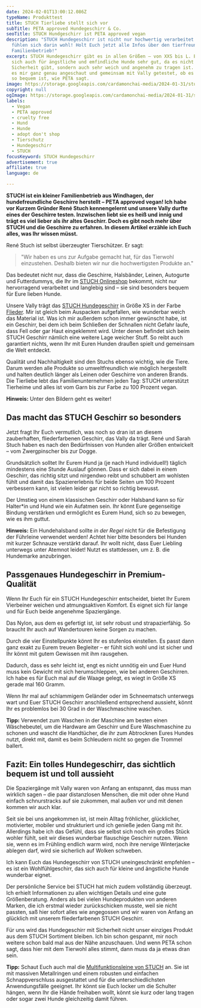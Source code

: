 ```yaml
---
date: 2024-02-01T13:00:12.086Z
typeName: Produkttest
title: STUCH Tierliebe stellt sich vor
subTitle: PETA approved Hundegeschirr & Co.
seoTitle: STUCH Hundgeschirr ist PETA approved vegan
description: "STUCH Hundegeschirr ist nicht nur hochwertig verarbeitet: Hunde
  fühlen sich darin wohl! Holt Euch jetzt alle Infos über den tierfreundlichen
  Familienbetrieb!"
excerpt: STUCH Hundegeschirr gibt es in allen Größen – von XXS bis L. Es eignet
  sich auch für ängstliche und emfindliche Hunde sehr gut, da es nicht nur
  Sicherheit gibt, sondern auch sehr weich und angenehm zu tragen ist. Ich habe
  es mir ganz genau angeschaut und gemeinsam mit Vally getestet, ob es wirklich
  so bequem ist, wie PETA sagt.
image: https://storage.googleapis.com/cardamonchai-media/2024-01-31/stuch-hundegeschirr-soundsvegan-com-21-jpg-imagine-f8f8f8_84746c_2048_1536/640.webp
copyright: null
ogImage: https://storage.googleapis.com/cardamonchai-media/2024-01-31/stuch-hundegeschirr-soundsvegan-com-og-jpg-imagine-f8f8f8_94837a_1200_628/640.webp
labels:
  - Vegan
  - PETA approved
  - cruelty free
  - Hund
  - Hunde
  - adopt don't shop
  - Tierschutz
  - Hundegeschirr
  - STUCH
focusKeyword: STUCH Hundegeschirr
advertisement: true
affiliate: true
language: de

---
```


**STUCH ist ein kleiner Familienbetrieb aus Windhagen, der hundefreundliche Geschirre herstellt – PETA approved vegan! Ich habe vor Kurzem Gründer René Stuch kennengelernt und unsere Vally durfte eines der Geschirre testen. Inzwischen liebt sie es heiß und innig und trägt es viel lieber als ihr altes Geschirr. Doch es gibt noch mehr über STUCH und die Geschirre zu erfahren. In diesem Artikel erzähle ich Euch alles, was Ihr wissen müsst.**

René Stuch ist selbst überzeugter Tierschützer. Er sagt:

> "Wir haben es uns zur Aufgabe gemacht hat, für das Tierwohl einzustehen. Deshalb bieten wir nur die hochwertigsten Produkte an."

Das bedeutet nicht nur, dass die Geschirre, Halsbänder, Leinen, Autogurte und Futterdummys, die Ihr im [STUCH Onlineshop](https://tidd.ly/3HFCtjb) bekommt, nicht nur hervorragend verarbeitet und langlebig sind – sie sind besonders bequem für Eure lieben Hunde.

Unsere Vally trägt das [STUCH Hundegeschirr](https://tidd.ly/3Oo5zr4) in Größe XS in der Farbe [Flieder](https://tidd.ly/3SEYhBJ). Mir ist gleich beim Auspacken aufgefallen, wie wunderbar weich das Material ist. Was ich mir außerdem schon immer gewünscht habe, ist ein Geschirr, bei dem ich beim Schließen der Schnallen nicht Gefahr laufe, dass Fell oder gar Haut eingeklemmt wird. Unter denen befindet sich beim STUCH Geschirr nämlich eine weitere Lage weicher Stuff. So reibt auch garantiert nichts, wenn Ihr mit Euren Hunden draußen spielt und gemeinsam die Welt entdeckt.

Qualität und Nachhaltigkeit sind den Stuchs ebenso wichtig, wie die Tiere. Darum werden alle Produkte so umweltfreundlich wie möglich hergestellt und halten deutlich länger als Leinen oder Geschirre von anderen Brands. Die Tierliebe lebt das Familienunternehmen jeden Tag: STUCH unterstützt Tierheime und alles ist vom Garn bis zur Farbe zu 100 Prozent vegan.

**Hinweis:** Unter den Bildern geht es weiter!

<Gallery name="stuch-hundegeschirr-soundsvegan.com-1" />

## Das macht das STUCH Geschirr so besonders

Jetzt fragt Ihr Euch vermutlich, was noch so dran ist an diesem zauberhaften, fliederfarbenen Geschirr, das Vally da trägt. René und Sarah Stuch haben es nach den Bedürfnissen von Hunden aller Größen entwickelt – vom Zwergpinscher bis zur Dogge.

Grundsätzlich solltet Ihr Eurem Hund ja (je nach Hund individuell!) täglich mindestens eine Stunde Auslauf gönnen. Dass er sich dabei in einem Geschirr, das richtig sitzt und nirgendwo reibt und schubbert am wohlsten fühlt und damit das Spaziererlebnis für beide Seiten um 100 Prozent verbessern kann, ist vielen leider gar nicht so richtig bewusst.

Der Umstieg von einem klassischen Geschirr oder Halsband kann so für Halter\*in und Hund wie ein Aufatmen sein. Ihr könnt Eure gegenseitige Bindung verstärken und ermöglicht es Eurem Hund, sich so zu bewegen, wie es ihm guttut.

**Hinweis:** Ein Hundehalsband sollte _in der Regel_ nicht für die Befestigung der Führleine verwendet werden! Achtet hier bitte besonders bei Hunden mit kurzer Schnauze verstärkt darauf. Ihr wollt nicht, dass Euer Liebling unterwegs unter Atemnot leidet! Nutzt es stattdessen, um z. B. die Hundemarke anzubringen.

## Passgenaues Hundegeschirr in Premium-Qualität

Wenn Ihr Euch für ein STUCH Hundegeschirr entscheidet, bietet Ihr Eurem Vierbeiner weichen und atmungsaktiven Komfort. Es eignet sich für lange und für Euch beide angenehme Spaziergänge.

Das Nylon, aus dem es gefertigt ist, ist sehr robust und strapazierfähig. So braucht Ihr auch auf Wandertouren keine Sorgen zu machen.

Durch die vier Einstellpunkte könnt Ihr es stufenlos einstellen. Es passt dann ganz exakt zu Eurem treuen Begleiter – er fühlt sich wohl und ist sicher und Ihr könnt mit gutem Gewissen mit ihm rausgehen.

Dadurch, dass es sehr leicht ist, engt es nicht unnötig ein und Euer Hund muss kein Gewicht mit sich herumschleppen, wie bei anderen Geschirren. Ich habe es für Euch mal auf die Waage gelegt, es wiegt in Größe XS gerade mal 160 Gramm.

Wenn Ihr mal auf schlammigem Geländer oder im Schneematsch unterwegs wart und Euer STUCH Geschirr anschließend entsprechend aussieht, könnt Ihr es problemlos bei 30 Grad in der Waschmaschine waschen.

**Tipp:** Verwendet zum Waschen in der Maschine am besten einen Wäschebeutel, um die Hardware am Geschirr und Eure Waschmaschine zu schonen und wascht die Handtücher, die ihr zum Abtrocknen Eures Hundes nutzt, direkt mit, damit es beim Schleudern nicht so gegen die Trommel ballert.

## Fazit: Ein tolles Hundegeschirr, das sichtlich bequem ist und toll aussieht

Die Spaziergänge mit Vally waren von Anfang an entspannt, das muss man wirklich sagen – die paar distanzlosen Menschen, die mit oder ohne Hund einfach schnurstracks auf sie zukommen, mal außen vor und mit denen kommen wir auch klar.

Seit sie bei uns angekommen ist, ist mein Alltag fröhlicher, glücklicher, motivierter, mobiler und strukturiert und ich genieße jeden Gang mit ihr. Allerdings habe ich das Gefühl, dass sie selbst sich noch ein großes Stück wohler fühlt, seit wir dieses wunderbar flauschige Geschirr nutzen. Wenn sie, wenn es im Frühling endlich warm wird, noch ihre nervige Winterjacke ablegen darf, wird sie sicherlich auf Wolken schweben.

Ich kann Euch das Hundegeschirr von STUCH uneingeschränkt empfehlen – es ist ein Wohlfühlgeschirr, das sich auch für kleine und ängstliche Hunde wunderbar eignet.

Der persönliche Service bei STUCH hat mich zudem vollständig überzeugt. Ich erhielt Informationen zu allen wichtigen Details und eine gute Größenberatung. Anders als bei vielen Hundeprodukten von anderen Marken, die ich erstmal wieder zurückschicken musste, weil sie nicht passten, saß hier sofort alles wie angegossen und wir waren von Anfang an glücklich mit unserem fliederfarbenen STUCH Geschirr.

Für uns wird das Hundegeschirr mit Sicherheit nicht unser einziges Produkt aus dem STUCH Sortiment bleiben. Ich bin schon gespannt, mir noch weitere schon bald mal aus der Nähe anzuschauen. Und wenn PETA schon sagt, dass hier mit dem Tierwohl alles stimmt, dann muss da ja etwas dran sein.

**Tipp:** Schaut Euch auch mal die [Multifunktionsleine von STUCH](https://tidd.ly/3HDxwaq) an. Sie ist mit massiven Metallringen und einem robusten und einfachen Schnappverschluss ausgestattet und für die unterschiedlichsten Anwendungsfälle geeignet. Ihr könnt sie Euch locker um die Schulter hängen, wenn Ihr die Hände freihaben wollt, könnt sie kurz oder lang tragen oder sogar zwei Hunde gleichzeitig damit führen.

<Gallery name="stuch-hundegeschirr-soundsvegan.com-2" />
